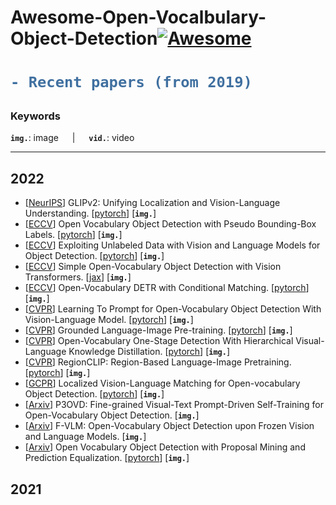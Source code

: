 # Awesome-Open-Vocalbulary-Object-Detection[![Awesome](https://awesome.re/badge.svg)](https://awesome.re)

<h1> 

```diff
- Recent papers (from 2019)
```

</h1>

<h3> Keywords </h3>


__`img.`__: image &emsp; | &emsp; __`vid.`__: video &emsp; 

---
## 2022
- [[NeurIPS](https://arxiv.org/abs/2206.05836)] GLIPv2: Unifying Localization and Vision-Language Understanding. [[pytorch](https://github.com/microsoft/GLIP)] [__`img.`__] 
- [[ECCV](https://link.springer.com/chapter/10.1007/978-3-031-20080-9_16)] Open Vocabulary Object Detection with Pseudo Bounding-Box Labels. [[pytorch](https://github.com/salesforce/PB-OVD)] [__`img.`__] 
- [[ECCV](https://link.springer.com/chapter/10.1007/978-3-031-20077-9_10)] Exploiting Unlabeled Data with Vision and Language Models for Object Detection. [[pytorch](https://github.com/xiaofeng94/VL-PLM)] [__`img.`__] 
- [[ECCV](https://arxiv.org/abs/2205.06230)] Simple Open-Vocabulary Object Detection with Vision Transformers. [[jax](https://github.com/google-research/scenic/tree/main/scenic/projects/owl_vit)] [__`img.`__]
- [[ECCV](https://arxiv.org/abs/2203.11876)] Open-Vocabulary DETR with Conditional Matching. [[pytorch](https://github.com/yuhangzang/OV-DETR)] [__`img.`__] 
- [[CVPR](https://openaccess.thecvf.com/content/CVPR2022/html/Du_Learning_To_Prompt_for_Open-Vocabulary_Object_Detection_With_Vision-Language_Model_CVPR_2022_paper.html)] Learning To Prompt for Open-Vocabulary Object Detection With Vision-Language Model. [[pytorch](https://github.com/dyabel/detpro)] [__`img.`__] 
- [[CVPR](https://arxiv.org/abs/2112.03857)] Grounded Language-Image Pre-training. [[pytorch]([https://github.com/dyabel/detpro](https://github.com/microsoft/GLIP))] [__`img.`__] 
- [[CVPR](https://openaccess.thecvf.com/content/CVPR2022/html/Ma_Open-Vocabulary_One-Stage_Detection_With_Hierarchical_Visual-Language_Knowledge_Distillation_CVPR_2022_paper.html)] Open-Vocabulary One-Stage Detection With Hierarchical Visual-Language Knowledge Distillation. [[pytorch](https://github.com/mengqiDyangge/HierKD)] [__`img.`__] 
- [[CVPR](https://openaccess.thecvf.com/content/CVPR2022/html/Zhong_RegionCLIP_Region-Based_Language-Image_Pretraining_CVPR_2022_paper.html)] RegionCLIP: Region-Based Language-Image Pretraining. [[pytorch](https://github.com/microsoft/RegionCLIP)] [__`img.`__] 
- [[GCPR](https://arxiv.org/abs/2205.06160)] Localized Vision-Language Matching for Open-vocabulary Object Detection. [[pytorch](https://github.com/lmb-freiburg/locov)] [__`img.`__] 
- [[Arxiv](https://arxiv.org/abs/2211.00849)] P3OVD: Fine-grained Visual-Text Prompt-Driven Self-Training for Open-Vocabulary Object Detection. [__`img.`__] 
- [[Arxiv](https://arxiv.org/abs/2209.15639)] F-VLM: Open-Vocabulary Object Detection upon Frozen Vision and Language Models. [__`img.`__] 
- [[Arxiv](https://arxiv.org/abs/2206.11134)] Open Vocabulary Object Detection with Proposal Mining and Prediction Equalization. [[pytorch](https://github.com/peixianchen/MEDet)] [__`img.`__] 
## 2021


